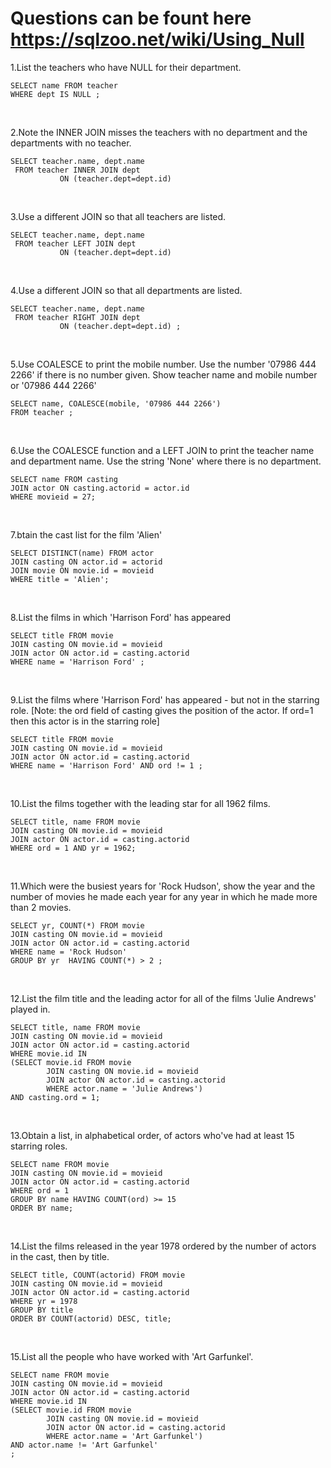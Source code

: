 # Questions can be fount here https://sqlzoo.net/wiki/Using_Null

1.List the teachers who have NULL for their department.
```
SELECT name FROM teacher 
WHERE dept IS NULL ;
```
<br>

2.Note the INNER JOIN misses the teachers with no department and the departments with no teacher.
```
SELECT teacher.name, dept.name
 FROM teacher INNER JOIN dept
           ON (teacher.dept=dept.id)
```
<br>

3.Use a different JOIN so that all teachers are listed.
```
SELECT teacher.name, dept.name
 FROM teacher LEFT JOIN dept
           ON (teacher.dept=dept.id)
```
<br>

4.Use a different JOIN so that all departments are listed.
```
SELECT teacher.name, dept.name
 FROM teacher RIGHT JOIN dept
           ON (teacher.dept=dept.id) ;
```
<br>

5.Use COALESCE to print the mobile number. Use the number '07986 444 2266' if there is no number given. Show teacher name and mobile number or '07986 444 2266'
```
SELECT name, COALESCE(mobile, '07986 444 2266') 
FROM teacher ;
```
<br>

6.Use the COALESCE function and a LEFT JOIN to print the teacher name and department name. Use the string 'None' where there is no department.
```
SELECT name FROM casting
JOIN actor ON casting.actorid = actor.id
WHERE movieid = 27;
```
<br>

7.btain the cast list for the film 'Alien'
```
SELECT DISTINCT(name) FROM actor
JOIN casting ON actor.id = actorid
JOIN movie ON movie.id = movieid
WHERE title = 'Alien';

```
<br>

8.List the films in which 'Harrison Ford' has appeared
```
SELECT title FROM movie
JOIN casting ON movie.id = movieid
JOIN actor ON actor.id = casting.actorid
WHERE name = 'Harrison Ford' ;
```
<br>

9.List the films where 'Harrison Ford' has appeared - but not in the starring role. [Note: the ord field of casting gives the position of the actor. If ord=1 then this actor is in the starring role]
```
SELECT title FROM movie
JOIN casting ON movie.id = movieid
JOIN actor ON actor.id = casting.actorid
WHERE name = 'Harrison Ford' AND ord != 1 ;
```
<br>

10.List the films together with the leading star for all 1962 films.
```
SELECT title, name FROM movie
JOIN casting ON movie.id = movieid
JOIN actor ON actor.id = casting.actorid
WHERE ord = 1 AND yr = 1962;
```
<br>

11.Which were the busiest years for 'Rock Hudson', show the year and the number of movies he made each year for any year in which he made more than 2 movies.
```
SELECT yr, COUNT(*) FROM movie
JOIN casting ON movie.id = movieid
JOIN actor ON actor.id = casting.actorid
WHERE name = 'Rock Hudson'
GROUP BY yr  HAVING COUNT(*) > 2 ;

```
<br>

12.List the film title and the leading actor for all of the films 'Julie Andrews' played in.
```
SELECT title, name FROM movie
JOIN casting ON movie.id = movieid
JOIN actor ON actor.id = casting.actorid
WHERE movie.id IN
(SELECT movie.id FROM movie
        JOIN casting ON movie.id = movieid
        JOIN actor ON actor.id = casting.actorid
        WHERE actor.name = 'Julie Andrews')
AND casting.ord = 1;
```

<br>

13.Obtain a list, in alphabetical order, of actors who've had at least 15 starring roles.
```
SELECT name FROM movie
JOIN casting ON movie.id = movieid
JOIN actor ON actor.id = casting.actorid
WHERE ord = 1
GROUP BY name HAVING COUNT(ord) >= 15
ORDER BY name;
```
<br>

14.List the films released in the year 1978 ordered by the number of actors in the cast, then by title.
```
SELECT title, COUNT(actorid) FROM movie
JOIN casting ON movie.id = movieid
JOIN actor ON actor.id = casting.actorid
WHERE yr = 1978
GROUP BY title
ORDER BY COUNT(actorid) DESC, title;

```
<br>

15.List all the people who have worked with 'Art Garfunkel'.
```
SELECT name FROM movie
JOIN casting ON movie.id = movieid
JOIN actor ON actor.id = casting.actorid
WHERE movie.id IN
(SELECT movie.id FROM movie
        JOIN casting ON movie.id = movieid
        JOIN actor ON actor.id = casting.actorid
        WHERE actor.name = 'Art Garfunkel')
AND actor.name != 'Art Garfunkel'
;
```

